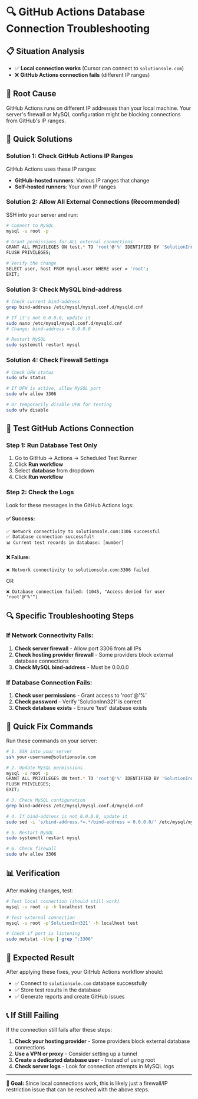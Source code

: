 # 🔍 GitHub Actions Database Connection Troubleshooting

## 📋 Situation Analysis
- ✅ **Local connection works** (Cursor can connect to `solutionsole.com`)
- ❌ **GitHub Actions connection fails** (different IP ranges)

## 🎯 Root Cause
GitHub Actions runs on different IP addresses than your local machine. Your server's firewall or MySQL configuration might be blocking connections from GitHub's IP ranges.

## 🔧 Quick Solutions

### **Solution 1: Check GitHub Actions IP Ranges**

GitHub Actions uses these IP ranges:
- **GitHub-hosted runners**: Various IP ranges that change
- **Self-hosted runners**: Your own IP ranges

### **Solution 2: Allow All External Connections (Recommended)**

SSH into your server and run:

```bash
# Connect to MySQL
mysql -u root -p

# Grant permissions for ALL external connections
GRANT ALL PRIVILEGES ON test.* TO 'root'@'%' IDENTIFIED BY 'SolutionInn321';
FLUSH PRIVILEGES;

# Verify the change
SELECT user, host FROM mysql.user WHERE user = 'root';
EXIT;
```

### **Solution 3: Check MySQL bind-address**

```bash
# Check current bind-address
grep bind-address /etc/mysql/mysql.conf.d/mysqld.cnf

# If it's not 0.0.0.0, update it
sudo nano /etc/mysql/mysql.conf.d/mysqld.cnf
# Change: bind-address = 0.0.0.0

# Restart MySQL
sudo systemctl restart mysql
```

### **Solution 4: Check Firewall Settings**

```bash
# Check UFW status
sudo ufw status

# If UFW is active, allow MySQL port
sudo ufw allow 3306

# Or temporarily disable UFW for testing
sudo ufw disable
```

## 🧪 Test GitHub Actions Connection

### **Step 1: Run Database Test Only**
1. Go to GitHub → Actions → Scheduled Test Runner
2. Click **Run workflow**
3. Select **database** from dropdown
4. Click **Run workflow**

### **Step 2: Check the Logs**
Look for these messages in the GitHub Actions logs:

#### **✅ Success:**
```
✅ Network connectivity to solutionsole.com:3306 successful
✅ Database connection successful!
📊 Current test records in database: [number]
```

#### **❌ Failure:**
```
❌ Network connectivity to solutionsole.com:3306 failed
```
OR
```
❌ Database connection failed: (1045, "Access denied for user 'root'@'%'")
```

## 🔍 Specific Troubleshooting Steps

### **If Network Connectivity Fails:**
1. **Check server firewall** - Allow port 3306 from all IPs
2. **Check hosting provider firewall** - Some providers block external database connections
3. **Check MySQL bind-address** - Must be 0.0.0.0

### **If Database Connection Fails:**
1. **Check user permissions** - Grant access to 'root'@'%'
2. **Check password** - Verify 'SolutionInn321' is correct
3. **Check database exists** - Ensure 'test' database exists

## 🚀 Quick Fix Commands

Run these commands on your server:

```bash
# 1. SSH into your server
ssh your-username@solutionsole.com

# 2. Update MySQL permissions
mysql -u root -p
GRANT ALL PRIVILEGES ON test.* TO 'root'@'%' IDENTIFIED BY 'SolutionInn321';
FLUSH PRIVILEGES;
EXIT;

# 3. Check MySQL configuration
grep bind-address /etc/mysql/mysql.conf.d/mysqld.cnf

# 4. If bind-address is not 0.0.0.0, update it
sudo sed -i 's/bind-address.*=.*/bind-address = 0.0.0.0/' /etc/mysql/mysql.conf.d/mysqld.cnf

# 5. Restart MySQL
sudo systemctl restart mysql

# 6. Check firewall
sudo ufw allow 3306
```

## 📊 Verification

After making changes, test:

```bash
# Test local connection (should still work)
mysql -u root -p -h localhost test

# Test external connection
mysql -u root -p'SolutionInn321' -h localhost test

# Check if port is listening
sudo netstat -tlnp | grep ":3306"
```

## 🎯 Expected Result

After applying these fixes, your GitHub Actions workflow should:
- ✅ Connect to `solutionsole.com` database successfully
- ✅ Store test results in the database
- ✅ Generate reports and create GitHub issues

## 📞 If Still Failing

If the connection still fails after these steps:

1. **Check your hosting provider** - Some providers block external database connections
2. **Use a VPN or proxy** - Consider setting up a tunnel
3. **Create a dedicated database user** - Instead of using root
4. **Check server logs** - Look for connection attempts in MySQL logs

---

**🎯 Goal:** Since local connections work, this is likely just a firewall/IP restriction issue that can be resolved with the above steps. 